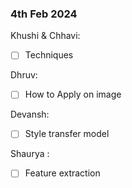 ### 4th Feb 2024

Khushi & Chhavi:
- [ ] Techniques

Dhruv:
- [ ] How to Apply on image

Devansh:
- [ ] Style transfer model

Shaurya :
- [ ] Feature extraction
